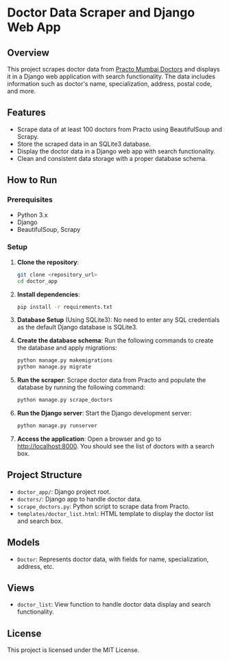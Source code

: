 # Doctor Data Scraper and Django Web App

## Overview
This project scrapes doctor data from [Practo Mumbai Doctors](https://www.practo.com/mumbai/doctors) and displays it in a Django web application with search functionality. The data includes information such as doctor's name, specialization, address, postal code, and more.

## Features
- Scrape data of at least 100 doctors from Practo using BeautifulSoup and Scrapy.
- Store the scraped data in an SQLite3 database.
- Display the doctor data in a Django web app with search functionality.
- Clean and consistent data storage with a proper database schema.

## How to Run

### Prerequisites
- Python 3.x
- Django
- BeautifulSoup, Scrapy

### Setup
1. **Clone the repository**:
    ```bash
    git clone <repository_url>
    cd doctor_app
    ```

2. **Install dependencies**:
    ```bash
    pip install -r requirements.txt
    ```

3. **Database Setup** (Using SQLite3):
    No need to enter any SQL credentials as the default Django database is SQLite3.

4. **Create the database schema**:
    Run the following commands to create the database and apply migrations:
    ```bash
    python manage.py makemigrations
    python manage.py migrate
    ```

5. **Run the scraper**:
    Scrape doctor data from Practo and populate the database by running the following command:
    ```bash
    python manage.py scrape_doctors
    ```

6. **Run the Django server**:
    Start the Django development server:
    ```bash
    python manage.py runserver
    ```

7. **Access the application**:
    Open a browser and go to [http://localhost:8000](http://localhost:8000). You should see the list of doctors with a search box.

## Project Structure
- `doctor_app/`: Django project root.
- `doctors/`: Django app to handle doctor data.
- `scrape_doctors.py`: Python script to scrape data from Practo.
- `templates/doctor_list.html`: HTML template to display the doctor list and search box.

## Models
- `Doctor`: Represents doctor data, with fields for name, specialization, address, etc.

## Views
- `doctor_list`: View function to handle doctor data display and search functionality.

## License
This project is licensed under the MIT License.
